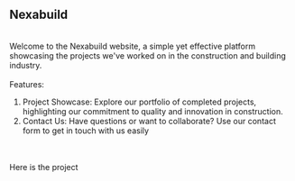 <h2>Nexabuild</h2>
<br>
Welcome to the Nexabuild website, a simple yet effective platform showcasing the projects we've worked on in the construction and building industry.
<br>
<br>
Features:
<br>
<ol><li>Project Showcase: Explore our portfolio of completed projects, highlighting our commitment to quality and innovation in construction.</li>
<li>Contact Us: Have questions or want to collaborate? Use our contact form to get in touch with us easily</li></ol>
<br>
<br>
Here is the project
<br>



